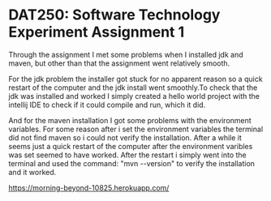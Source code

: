 # DAT250: Software Technology Experiment Assignment 1

Through the assignment I met some problems when I installed jdk and maven, but other than that the assignment went relatively smooth.

For the jdk problem the installer got stuck for no apparent reason so a quick restart of the computer and the jdk install went smoothly.To check that the jdk was installed and worked I simply created a hello world project with the intellij IDE to check if it could compile and run, which it did.

And for the maven installation I got some problems with the environment variables. For some reason after i set the environment variables the terminal did not find maven so i could not verify the installation. After a while it seems just a quick restart of the computer after the environment varibles was set seemed to have worked. After the restart i simply went into the terminal and used the command: "mvn --version" to verify the installation and it worked.


https://morning-beyond-10825.herokuapp.com/
